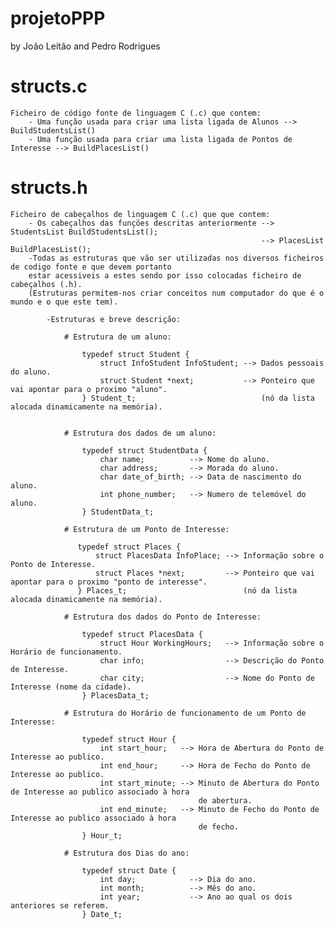 # projetoPPP
by João Leitão and Pedro Rodrigues

# structs.c
    Ficheiro de código fonte de linguagem C (.c) que contem:
        - Uma função usada para criar uma lista ligada de Alunos --> BuildStudentsList()
        - Uma função usada para criar uma lista ligada de Pontos de Interesse --> BuildPlacesList()
# structs.h
    Ficheiro de cabeçalhos de linguagem C (.c) que que contem:
        - Os cabeçalhos das funções descritas anteriormente --> StudentsList BuildStudentsList();
                                                            --> PlacesList BuildPlacesList();
        -Todas as estruturas que vão ser utilizadas nos diversos ficheiros de codigo fonte e que devem portanto
        estar acessiveis a estes sendo por isso colocadas ficheiro de cabeçalhos (.h).
        (Estruturas permitem-nos criar conceitos num computador do que é o mundo e o que este tem).

            -Estruturas e breve descrição:

                # Estrutura de um aluno:

                    typedef struct Student {
                        struct InfoStudent InfoStudent; --> Dados pessoais do aluno.
                        struct Student *next;           --> Ponteiro que vai apontar para o proximo "aluno".
                    } Student_t;                            (nó da lista alocada dinamicamente na memória).


                # Estrutura dos dados de um aluno:

                    typedef struct StudentData {
                        char name;          --> Nome do aluno.
                        char address;       --> Morada do aluno.
                        char date_of_birth; --> Data de nascimento do aluno.
                        int phone_number;   --> Numero de telemóvel do aluno.
                    } StudentData_t;

                # Estrutura de um Ponto de Interesse:

                   typedef struct Places {
                       struct PlacesData InfoPlace; --> Informação sobre o Ponto de Interesse.
                       struct Places *next;         --> Ponteiro que vai apontar para o proximo "ponto de interesse".
                   } Places_t;                          (nó da lista alocada dinamicamente na memória).

                # Estrutura dos dados do Ponto de Interesse:

                    typedef struct PlacesData {
                        struct Hour WorkingHours;   --> Informação sobre o Horário de funcionamento.
                        char info;                  --> Descrição do Ponto de Interesse.
                        char city;                  --> Nome do Ponto de Interesse (nome da cidade).
                    } PlacesData_t;

                # Estrutura do Horário de funcionamento de um Ponto de Interesse:

                    typedef struct Hour {
                        int start_hour;   --> Hora de Abertura do Ponto de Interesse ao publico.
                        int end_hour;     --> Hora de Fecho do Ponto de Interesse ao publico.
                        int start_minute; --> Minuto de Abertura do Ponto de Interesse ao publico associado à hora
                                              de abertura.
                        int end_minute;   --> Minuto de Fecho do Ponto de Interesse ao publico associado à hora
                                              de fecho.
                    } Hour_t;

                # Estrutura dos Dias do ano:

                    typedef struct Date {
                        int day;            --> Dia do ano.
                        int month;          --> Mês do ano.
                        int year;           --> Ano ao qual os dois anteriores se referem.
                    } Date_t;


